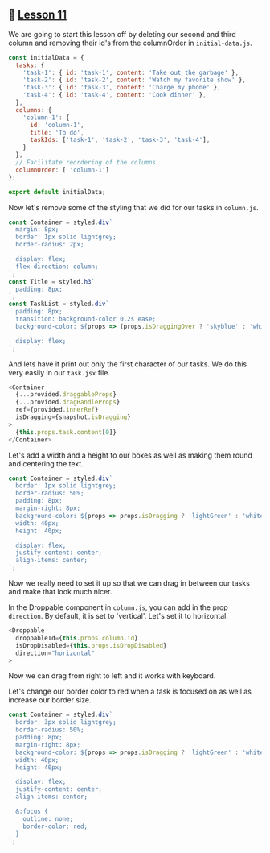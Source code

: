 ## :movie_camera: [Lesson 11](https://egghead.io/lessons/react-create-reorderable-horizontal-lists-with-react-beautiful-dnd-direction-prop)

We are going to start this lesson off by deleting our second and third column and removing their id's from the columnOrder in `initial-data.js`. 

```js
const initialData = {
  tasks: {
    'task-1': { id: 'task-1', content: 'Take out the garbage' },
    'task-2': { id: 'task-2', content: 'Watch my favorite show' },
    'task-3': { id: 'task-3', content: 'Charge my phone' },
    'task-4': { id: 'task-4', content: 'Cook dinner' },
  },
  columns: {
    'column-1': {
      id: 'column-1',
      title: 'To do',
      taskIds: ['task-1', 'task-2', 'task-3', 'task-4'],
    }
  },
  // Facilitate reordering of the columns
  columnOrder: [ 'column-1']
};

export default initialData;
```

Now let's remove some of the styling that we did for our tasks in `column.js`. 

```js
const Container = styled.div`
  margin: 8px;
  border: 1px solid lightgrey;
  border-radius: 2px;

  display: flex;
  flex-direction: column;
`;
const Title = styled.h3`
  padding: 8px;
`;
const TaskList = styled.div`
  padding: 8px;
  transition: background-color 0.2s ease;
  background-color: ${props => (props.isDraggingOver ? 'skyblue' : 'white')};

  display: flex;
`;
```

And lets have it print out only the first character of our tasks. We do this very easily in our `task.jsx` file.

```js
<Container
  {...provided.draggableProps}
  {...provided.dragHandleProps}
  ref={provided.innerRef}
  isDragging={snapshot.isDragging}
>
  {this.props.task.content[0]}
</Container>
```

Let's add a width and a height to our boxes as well as making them round and centering the text. 

```js
const Container = styled.div`
  border: 1px solid lightgrey;
  border-radius: 50%;
  padding: 8px;
  margin-right: 8px;
  background-color: ${props => props.isDragging ? 'lightGreen' : 'white'};
  width: 40px;
  height: 40px;

  display: flex;
  justify-content: center;
  align-items: center;
`;
```

Now we really need to set it up so that we can drag in between our tasks and make that look much nicer. 

In the Droppable component in `column.js`, you can add in the prop `direction`. By default, it is set to 'vertical'. Let's set it to horizontal. 

```js
<Droppable 
  droppableId={this.props.column.id}
  isDropDisabled={this.props.isDropDisabled}
  direction="horizontal"
>
```

Now we can drag from right to left and it works with keyboard. 

Let's change our border color to red when a task is focused on as well as increase our border size. 

```js
const Container = styled.div`
  border: 3px solid lightgrey;
  border-radius: 50%;
  padding: 8px;
  margin-right: 8px;
  background-color: ${props => props.isDragging ? 'lightGreen' : 'white'};
  width: 40px;
  height: 40px;

  display: flex;
  justify-content: center;
  align-items: center;

  &:focus {
    outline: none;
    border-color: red;
  }
`;
```